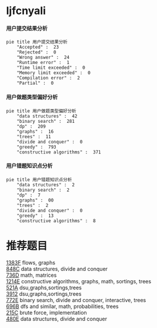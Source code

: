 # IjfcnyaIi

<!-- tabs:start -->



#### **用户提交结果分析**

```mermaid
pie title 用户提交结果分析
    "Accepted" :  23
    "Rejected" :  0
    "Wrong answer" :  24
    "Runtime error" :  1
    "Time limit exceeded" :  0
    "Memory limit exceeded" :  0
    "Compilation error" :  2
    "Partial" :  0
```

#### **用户做题类型偏好分析**

```mermaid
pie title 用户做题类型偏好分析
    "data structures" :  42
    "binary search" :  281
    "dp" :  209
    "graphs" :  16
    "trees" :  11
    "divide and conquer" :  0
    "greedy" :  793
    "constructive algorithms" :  371
```
#### **用户错题知识点分析**

```mermaid
pie title 用户错题知识点分析
    "data structures" :  2
    "binary search" :  2
    "dp" :  7
    "graphs" :  00
    "trees" :  2
    "divide and conquer" :  0
    "greedy" :  13
    "constructive algorithms" :  8
```



<!-- tabs:end -->
# 推荐题目
[1383F](https://codeforces.com/contest/1383/problem/F)		flows,
                        graphs		  
[848C](https://codeforces.com/contest/848/problem/C)		data structures,
                        divide and conquer		  
[736D](https://codeforces.com/contest/736/problem/D)		math,
                        matrices		  
[1214E](https://codeforces.com/contest/1214/problem/E)		constructive algorithms,
                        graphs,
                        math,
                        sortings,
                        trees		  
[521A](https://codeforces.com/contest/521/problem/A)		dsu,graphs,sortings,trees		  
[3912](https://codeforces.com/contest/391/problem/2)		dsu,graphs,sortings,trees		  
[772E](https://codeforces.com/contest/772/problem/E)		binary search,
                        divide and conquer,
                        interactive,
                        trees		  
[696B](https://codeforces.com/contest/696/problem/B)		dfs and similar,
                        math,
                        probabilities,
                        trees		  
[215C](https://codeforces.com/contest/215/problem/C)		brute force,
                        implementation		  
[480E](https://codeforces.com/contest/480/problem/E)		data structures,
                        divide and conquer		  
